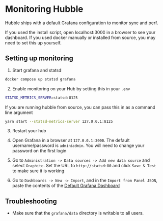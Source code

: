 # Monitoring Hubble

Hubble ships with a default Grafana configuration to monitor sync and perf.

If you used the install script, open localhost:3000 in a browser to see your dashboard. If you used docker manually or installed from source, you may need to set this up yourself. 

## Setting up monitoring

1. Start grafana and statsd
```bash
docker compose up statsd grafana
```

2. Enable monitoring on your Hub by setting this in your `.env`
```bash
STATSD_METRICS_SERVER=statsd:8125
```

If you are running hubble from source, you can pass this in as a command line argument
```bash
yarn start --statsd-metrics-server 127.0.0.1:8125
```
3. Restart your hub

4. Open Grafana in a browser at `127.0.0.1:3000`. The default username/password is `admin`/`admin`. You will need to change your password on the first login

5. Go to `Administration -> Data sources -> Add new data source` and select `Graphite`. Set the URL to `http://statsd:80` and click `Save & Test` to make sure it is working

6. Go to `Dashboards -> New -> Import`, and in the `Import from Panel JSON`, paste the contents of the [Default Grafana Dashboard](https://github.com/farcasterxyz/hub-monorepo/blob/main/apps/hubble/grafana/grafana-dashboard.json)

## Troubleshooting

- Make sure that the `grafana/data` directory is writable to all users. 
